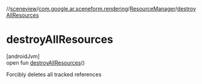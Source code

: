 //[sceneview](../../../index.md)/[com.google.ar.sceneform.rendering](../index.md)/[ResourceManager](index.md)/[destroyAllResources](destroy-all-resources.md)

# destroyAllResources

[androidJvm]\
open fun [destroyAllResources](destroy-all-resources.md)()

Forcibly deletes all tracked references
